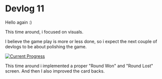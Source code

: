 # Devlog 11

Hello again :)

This time around, i focused on visuals.

I believe the game play is more or less done, so i expect the next couple of devlogs to be about polishing the game.

[![Current Progress](https://orasund.github.io/littleWorldPuzzler/devlog/11/game.png)](https://orasund.github.io/littleWorldPuzzler/devlog/11/)

This time around i implemented a proper "Round Won" and "Round Lost" screen. And then I also improved the card backs.